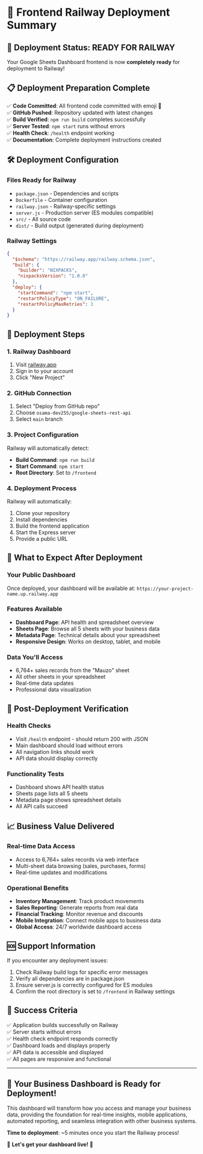 # 🎉 Frontend Railway Deployment Summary

## 🚀 Deployment Status: READY FOR RAILWAY

Your Google Sheets Dashboard frontend is now **completely ready** for deployment to Railway!

## 📋 Deployment Preparation Complete

✅ **Code Committed**: All frontend code committed with emoji 🎉  
✅ **GitHub Pushed**: Repository updated with latest changes  
✅ **Build Verified**: `npm run build` completes successfully  
✅ **Server Tested**: `npm start` runs without errors  
✅ **Health Check**: `/health` endpoint working  
✅ **Documentation**: Complete deployment instructions created  

## 🛠️ Deployment Configuration

### Files Ready for Railway
- `package.json` - Dependencies and scripts
- `Dockerfile` - Container configuration
- `railway.json` - Railway-specific settings
- `server.js` - Production server (ES modules compatible)
- `src/` - All source code
- `dist/` - Build output (generated during deployment)

### Railway Settings
```json
{
  "$schema": "https://railway.app/railway.schema.json",
  "build": {
    "builder": "NIXPACKS",
    "nixpacksVersion": "1.0.0"
  },
  "deploy": {
    "startCommand": "npm start",
    "restartPolicyType": "ON_FAILURE",
    "restartPolicyMaxRetries": 3
  }
}
```

## 🚀 Deployment Steps

### 1. Railway Dashboard
1. Visit [railway.app](https://railway.app)
2. Sign in to your account
3. Click "New Project"

### 2. GitHub Connection
1. Select "Deploy from GitHub repo"
2. Choose `osama-dev255/google-sheets-rest-api`
3. Select `main` branch

### 3. Project Configuration
Railway will automatically detect:
- **Build Command**: `npm run build`
- **Start Command**: `npm start`
- **Root Directory**: Set to `/frontend`

### 4. Deployment Process
Railway will automatically:
1. Clone your repository
2. Install dependencies
3. Build the frontend application
4. Start the Express server
5. Provide a public URL

## 🎯 What to Expect After Deployment

### Your Public Dashboard
Once deployed, your dashboard will be available at:
`https://your-project-name.up.railway.app`

### Features Available
- **Dashboard Page**: API health and spreadsheet overview
- **Sheets Page**: Browse all 5 sheets with your business data
- **Metadata Page**: Technical details about your spreadsheet
- **Responsive Design**: Works on desktop, tablet, and mobile

### Data You'll Access
- 6,764+ sales records from the "Mauzo" sheet
- All other sheets in your spreadsheet
- Real-time data updates
- Professional data visualization

## 🔧 Post-Deployment Verification

### Health Checks
- Visit `/health` endpoint - should return 200 with JSON
- Main dashboard should load without errors
- All navigation links should work
- API data should display correctly

### Functionality Tests
- Dashboard shows API health status
- Sheets page lists all 5 sheets
- Metadata page shows spreadsheet details
- All API calls succeed

## 📈 Business Value Delivered

### Real-time Data Access
- Access to 6,764+ sales records via web interface
- Multi-sheet data browsing (sales, purchases, forms)
- Real-time updates and modifications

### Operational Benefits
- **Inventory Management**: Track product movements
- **Sales Reporting**: Generate reports from real data
- **Financial Tracking**: Monitor revenue and discounts
- **Mobile Integration**: Connect mobile apps to business data
- **Global Access**: 24/7 worldwide dashboard access

## 🆘 Support Information

If you encounter any deployment issues:
1. Check Railway build logs for specific error messages
2. Verify all dependencies are in package.json
3. Ensure server.js is correctly configured for ES modules
4. Confirm the root directory is set to `/frontend` in Railway settings

## 🎊 Success Criteria

✅ Application builds successfully on Railway  
✅ Server starts without errors  
✅ Health check endpoint responds correctly  
✅ Dashboard loads and displays properly  
✅ API data is accessible and displayed  
✅ All pages are responsive and functional  

---

## 🌟 **Your Business Dashboard is Ready for Deployment!**

This dashboard will transform how you access and manage your business data, providing the foundation for real-time insights, mobile applications, automated reporting, and seamless integration with other business systems.

**Time to deployment**: ~5 minutes once you start the Railway process!

🚀 **Let's get your dashboard live!** 🚀